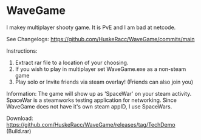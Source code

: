 # WaveGame
 
I makey multiplayer shooty game. It is PvE and I am bad at netcode.

See Changelogs: https://github.com/HuskeRacc/WaveGame/commits/main

Instructions:
1. Extract rar file to a location of your choosing.
2. If you wish to play in multiplayer set WaveGame.exe as a non-steam game
3. Play solo or Invite friends via steam overlay! (Friends can also join you)

Information:
The game will show up as 'SpaceWar' on your steam activity. SpaceWar is a steamworks testing application for networking.
Since WaveGame does not have it's own steam appID, I use SpaceWars.

Download: https://github.com/HuskeRacc/WaveGame/releases/tag/TechDemo (Build.rar)
